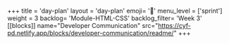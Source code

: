 +++
title = 'day-plan'
layout = 'day-plan'
emoji= '📝'
menu_level = ['sprint']
weight = 3
backlog= 'Module-HTML-CSS'
backlog_filter= 'Week 3'
[[blocks]]
name="Developer Communication"
src="https://cyf-pd.netlify.app/blocks/developer-communication/readme/"
+++


